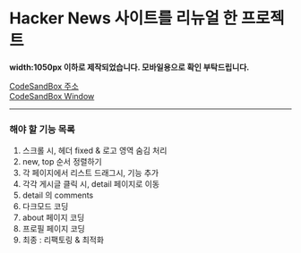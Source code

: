 # Hacker News 사이트를 리뉴얼 한 프로젝트

**width:1050px 이하로 제작되었습니다. 모바일용으로 확인 부탁드립니다.**

[CodeSandBox 주소](https://codesandbox.io/s/github/jihyeLee329/Hacker-News/tree/main) <br>
[CodeSandBox Window](https://bw6fg.csb.app/) <br>

---

### 해야 할 기능 목록

1. 스크롤 시, 헤더 fixed & 로고 영역 숨김 처리
2. new, top 순서 정렬하기
3. 각 페이지에서 리스트 드래그시, 기능 추가
4. 각각 게시글 클릭 시, detail 페이지로 이동
5. detail 의 comments
6. 다크모드 코딩
7. about 페이지 코딩
8. 프로필 페이지 코딩
9. 최종 : 리팩토링 & 최적화
